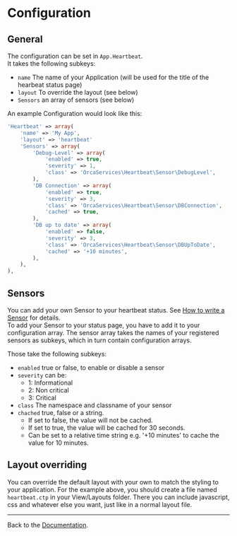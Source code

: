 Configuration
=============

General
-------

The configuration can be set in `App.Heartbeat`.  
It takes the following subkeys:
- `name` The name of your Application (will be used for the title of the hearbeat status page)
- `layout` To override the layout (see below)
- `Sensors` an array of sensors (see below)

An example Configuration would look like this:
```php
'Heartbeat' => array(
	'name' => 'My App',
	'layout' => 'heartbeat'
	'Sensors' => array(
		'Debug-Level' => array(
			'enabled' => true,
			'severity' => 1,
			'class' => 'OrcaServices\Heartbeat\Sensor\DebugLevel',
		),
		'DB Connection' => array(
			'enabled' => true,
			'severity' => 3,
			'class' => 'OrcaServices\Heartbeat\Sensor\DBConnection',
			'cached' => true,
		),
		'DB up to date' => array(
			'enabled' => false,
			'severity' => 3,
			'class' => 'OrcaServices\Heartbeat\Sensor\DBUpToDate',
			'cached' => '+10 minutes',
		),
	),
),
```


Sensors
-------

You can add your own Sensor to your heartbeat status. See [How to write a Sensor](Sensors.md) for details.  
To add your Sensor to your status page, you have to add it to your configuration array.
The sensor array takes the names of your registered sensors as subkeys, which in turn contain configuration arrays.

Those take the following subkeys:
- `enabled` true or false, to enable or disable a sensor
- `severity` can be:
	- 1: Informational
	- 2: Non critical
	- 3: Critical
- `class` The namespace and classname of your sensor
- `chached` true, false or a string.
	 - If set to false, the value will not be cached.
	 - If set to true, the value will be cached for 30 seconds.
	 - Can be set to a relative time string e.g. '+10 minutes' to cache the value for 10 minutes.

Layout overriding
-----------------

You can override the default layout with your own to match the styling to your application.
For the example above, you should create a file named `heartbeat.ctp` in your View/Layouts folder.
There you can include javascript, css and whatever else you want, just like in a normal layout file.

---

Back to the [Documentation](Home.md).
